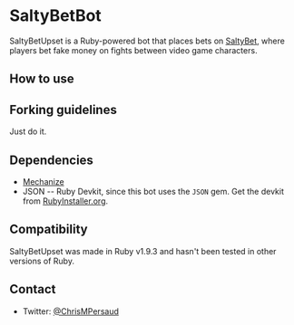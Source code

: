 # SaltyBetBot
SaltyBetUpset is a Ruby-powered bot that places bets on [SaltyBet](http://saltybet.com), where players bet fake money on fights between video game characters. 

## How to use


## Forking guidelines
Just do it. 

## Dependencies
- [Mechanize](https://github.com/sparklemotion/mechanize)
- JSON
-- Ruby Devkit, since this bot uses the `JSON` gem. Get the devkit from [RubyInstaller.org](http://rubyinstaller.org/downloads/).

## Compatibility
SaltyBetUpset was made in Ruby v1.9.3 and hasn't been tested in other versions of Ruby.

## Contact
- Twitter: [@ChrisMPersaud](http://twitter.com/ChrisMPersaud)